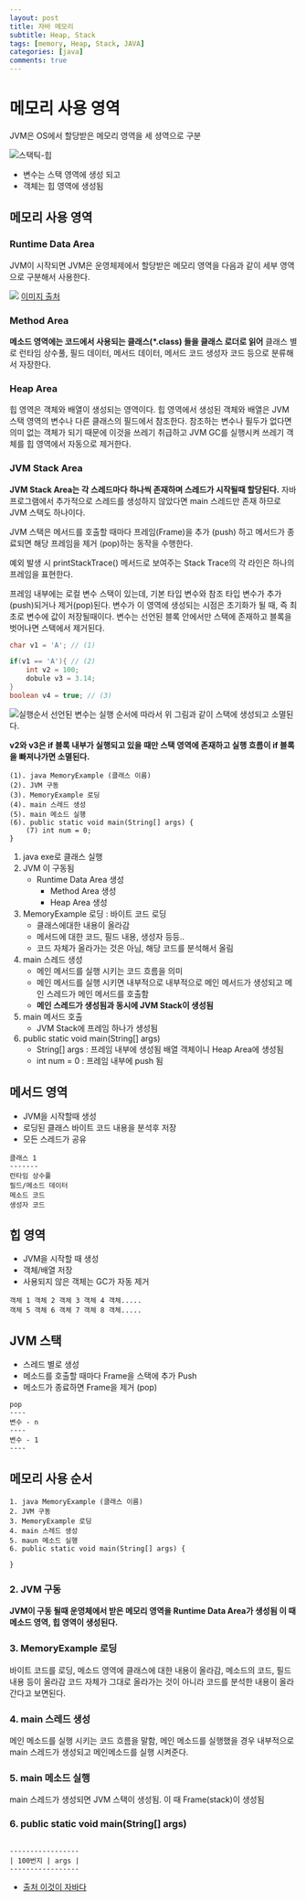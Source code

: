 ```yaml
---
layout: post
title: 자바 메모리
subtitle: Heap, Stack
tags: [memory, Heap, Stack, JAVA]
categories: [java]
comments: true
---
```

# 메모리 사용 영역
JVM은 OS에서 할당받은 메모리 영역을 세 셩역으로 구분


![스택틱-힙](/assets/java-memory-stack.png)
* 변수는 스택 영역에 생성 되고
* 객체는 힙 영역에 생성됨

## 메모리 사용 영역

### Runtime Data Area
JVM이 시작되면 JVM은 운영체제에서 할당받은 메모리 영역을 다음과 같이 세부 영역으로 구분해서 사용한다.

![](https://i.imgur.com/pAh5gIZ.png)
[이미지 출처](https://minwan1.github.io/2018/06/06/2018-06-06-Java,JVM/)

### Method Area
**메소드 영역에는 코드에서 사용되는 클래스(*.class) 들을 클래스 로더로 읽어** 클래스 별로 런타임 상수풀, 필드 데이터, 메서드 데이터, 메서드 코드 생성자 코드 등으로 분류해서 자장한다.

### Heap Area
힙 영역은 객체와 배열이 생성되는 영역이다. 힙 영역에서 생성된 객체와 배열은 JVM 스택 영역의 변수나 다른 클래스의 필드에서 참조한다. 참조하는 변수나 필두가 없다면 의미 없는 객체가 되기 때문에 이것을 쓰레기 취급하고 JVM GC를 실행시켜 쓰레기 객체를 힙 영역에서 자동으로 제거한다. 

### JVM Stack Area
**JVM Stack Area는 각 스레드마다 하나씩 존재하며 스레드가 시작될때 할당된다.** 자바 프로그램에서 추가적으로 스레드를 생성하지 않았다면 main 스레드만 존재 하므로 JVM 스택도 하나이다.

JVM 스택은 메서드를 호출할 때마다 프레임(Frame)을 추가 (push) 하고 메서드가 종료되면 해당 프레임을 제거 (pop)하는 동작을 수행한다. 

예외 발생 시 printStackTrace() 메서드로 보여주는 Stack Trace의 각 라인은 하나의 프레임을 표현한다. 

프레임 내부에는 로컬 변수 스택이 있는데, 기본 타입 변수와 참조 타입 변수가 추가(push)되거나 제거(pop)된다. 변수가 이 영역에 생성되는 시점은 초기화가 될 때, 즉 최초로 변수에 값이 저장될때이다. 변수는 선언된 블록 안에서만 스택에 존재하고 블록을 벗어나면 스택에서 제거된다.


```java
char v1 = 'A'; // (1)

if(v1 == 'A'){ // (2)
    int v2 = 100;
    dobule v3 = 3.14;
}
boolean v4 = true; // (3)
```

![실행순서](/assets/java-stack-flow.png)
선언된 변수는 실행 순서에 따라서 위 그림과 같이 스택에 생성되고 소멸된다.

**v2와 v3은 if 블록 내부가 실행되고 있을 때만 스택 영역에 존재하고 실행 흐름이 if 블록을 빠져나가면 소멸된다.**


```
(1). java MemoryExample (클래스 이름)
(2). JVM 구동
(3). MemoryExample 로딩
(4). main 스레드 생성
(5). main 메소드 실행
(6). public static void main(String[] args) {
    (7) int num = 0;
}
```

1. java exe로 클래스 실행 
2. JVM 이 구동됨
    * Runtime Data Area 생성
        * Method Area 생성
        * Heap Area 생성
3. MemoryExample 로딩 : 바이트 코드 로딩 
    * 클래스에대한 내용이 올라감
    * 메서드에 대한 코드, 필드 내용, 생성자 등등..
    * 코드 자체가 올라가는 것은 아님, 해당 코드를 분석해서 올림
4. main 스레드 생성
    * 메인 메서드를 실행 시키는 코드 흐름을 의미
    * 메인 메서드를 실행 시키면 내부적으로 내부적으로 메인 메서드가 생성되고 메인 스레드가 메인 메서드를 호출함
    * **메인 스레드가 생성됨과 동시에 JVM Stack이 생성됨**
5. main 메서드 호출
   * JVM Stack에 프레임 하나가 생성됨
6. public static void main(String[] args)
    * String[] args : 프레임 내부에 생성됨 배열 객체이니 Heap Area에 생성됨
    * int num = 0 : 프레임 내부에 push 됨

## 메서드 영역
* JVM을 시작할때 생성
* 로딩된 클래스 바이트 코드 내용을 분석후 저장
* 모든 스레드가 공유

```
클래스 1
-------
런타임 상수풀
필드/메소드 데이터
메소드 코드
생성자 코드
```

## 힙 영역
* JVM을 시작할 때 생성
* 객체/배열 저장
* 사용되지 않은 객체는 GC가 자동 제거

```
객체 1 객체 2 객체 3 객체 4 객체.....
객체 5 객체 6 객체 7 객체 8 객체.....
```

## JVM 스택
* 스레드 별로 생성
* 메소드를 호출할 때마다 Frame을 스택에 추가 Push
* 메소드가 종료하면 Frame을 제거 (pop)

```
pop
----
변수 - n
----
변수 - 1
----
```

## 메모리 사용 순서

```
1. java MemoryExample (클래스 이름)
2. JVM 구동
3. MemoryExample 로딩
4. main 스레드 생성
5. maun 메소드 실행
6. public static void main(String[] args) {

}
```
### 2. JVM 구동
**JVM이 구동 될때 운영체에서 받은 메모리 영역을 Runtime Data Area가 생성됨 이 때 메소드 영역, 힙 영역이 생성된다.**

### 3. MemoryExample 로딩
바이트 코드를 로딩, 메소드 영역에 클래스에 대한 내용이 올라감, 메소드의 코드, 필드 내용 등이 올라감
코드 자체가 그대로 올라가는 것이 아니라 코드를 분석한 내용이 올라간다고 보면된다.

### 4. main 스레드 생성
메인 메소드를 실행 시키는 코드 흐름을 말함, 메인 메소드를 실행했을 경우 내부적으로 main 스레드가 생성되고 메인메소드를 실행 시켜준다.

### 5. main 메소드 실행
main 스레드가 생성되면 JVM 스택이 생성됨. 이 때 Frame(stack)이 생성됨

### 6. public static void main(String[] args)
```

-----------------
| 100번지 | args | 
-----------------
```

* [출처 이것이 자바다](http://www.kyobobook.co.kr/product/detailViewKor.laf?ejkGb=KOR&mallGb=KOR&barcode=9788968481475&orderClick=LAG&Kc=)